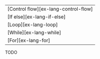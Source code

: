 ||
|--------|
| [Control flow][ex-lang-control-flow] |
| [If else][ex-lang-if-else] |
| [Loop][ex-lang-loop] |
| [While][ex-lang-while] |
| [For][ex-lang-for] |

<div class="hidden">
TODO
</div>
